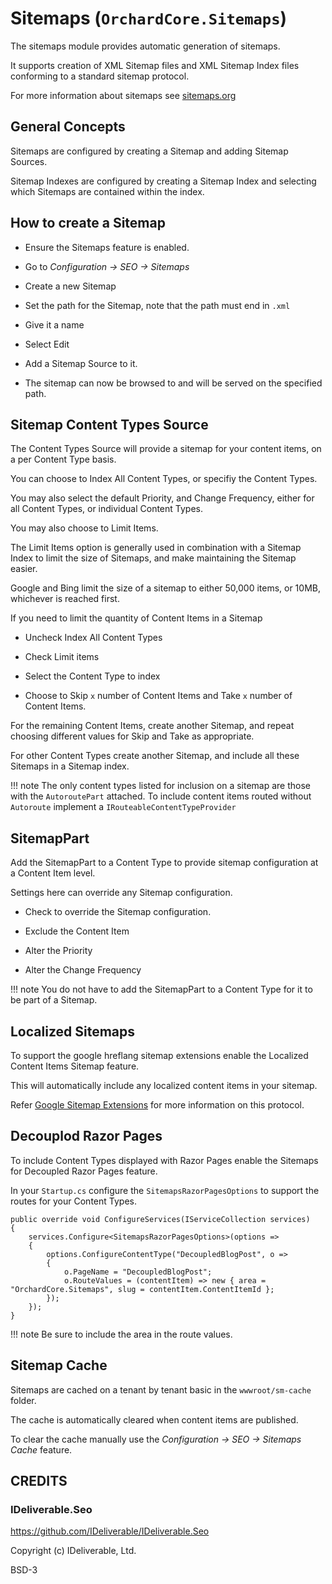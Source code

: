 # Sitemaps (`OrchardCore.Sitemaps`)

The sitemaps module provides automatic generation of sitemaps.

It supports creation of XML Sitemap files and XML Sitemap Index files conforming to a standard sitemap protocol.

For more information about sitemaps see [sitemaps.org](https://www.sitemaps.org/)

## General Concepts

Sitemaps are configured by creating a Sitemap and adding Sitemap Sources.

Sitemap Indexes are configured by creating a Sitemap Index and selecting which Sitemaps are contained within the index.

## How to create a Sitemap

- Ensure the Sitemaps feature is enabled.

- Go to _Configuration -> SEO -> Sitemaps_

- Create a new Sitemap

- Set the path for the Sitemap, note that the path must end in `.xml`

- Give it a name

- Select Edit

- Add a Sitemap Source to it.

- The sitemap can now be browsed to and will be served on the specified path.

## Sitemap Content Types Source

The Content Types Source will provide a sitemap for your content items,
on a per Content Type basis. 

You can choose to Index All Content Types, or specifiy the Content Types. 

You may also select the default Priority, and Change Frequency, either for all Content Types, 
or individual Content Types.

You may also choose to Limit Items.

The Limit Items option is generally used in combination with a Sitemap Index to limit the size of Sitemaps,
and make maintaining the Sitemap easier. 

Google and Bing limit the size of a sitemap to either 50,000 items, or 10MB, 
whichever is reached first. 

If you need to limit the quantity of Content Items in a Sitemap 

- Uncheck Index All Content Types

- Check Limit items

- Select the Content Type to index

- Choose to Skip `x` number of Content Items and Take `x` number of Content Items. 

For the remaining Content Items, create another Sitemap, and repeat choosing different values for Skip and Take as appropriate.

For other Content Types create another Sitemap, and include all these Sitemaps in a Sitemap index.

!!! note
    The only content types listed for inclusion on a sitemap are those with the `AutoroutePart` attached.
    To include content items routed without `Autoroute` implement a `IRouteableContentTypeProvider`

## SitemapPart

Add the SitemapPart to a Content Type to provide sitemap configuration at a Content Item level.

Settings here can override any Sitemap configuration.

- Check to override the Sitemap configuration.

- Exclude the Content Item

- Alter the Priority

- Alter the Change Frequency

!!! note
    You do not have to add the SitemapPart to a Content Type for it to be part of a Sitemap.

## Localized Sitemaps

To support the google hreflang sitemap extensions enable the Localized Content Items Sitemap feature.

This will automatically include any localized content items in your sitemap.

Refer [Google Sitemap Extensions](https://support.google.com/webmasters/answer/189077) for more information
on this protocol.

## Decouplod Razor Pages

To include Content Types displayed with Razor Pages enable the Sitemaps for Decoupled Razor Pages feature.

In your `Startup.cs` configure the `SitemapsRazorPagesOptions` to support the routes for your Content Types.

```
public override void ConfigureServices(IServiceCollection services)
{
    services.Configure<SitemapsRazorPagesOptions>(options =>
    {
        options.ConfigureContentType("DecoupledBlogPost", o =>
        {
            o.PageName = "DecoupledBlogPost";
            o.RouteValues = (contentItem) => new { area = "OrchardCore.Sitemaps", slug = contentItem.ContentItemId };
        });
    });
}      
```

!!! note
    Be sure to include the area in the route values.

## Sitemap Cache

Sitemaps are cached on a tenant by tenant basic in the `wwwroot/sm-cache` folder.

The cache is automatically cleared when content items are published.

To clear the cache manually use the _Configuration -> SEO -> Sitemaps Cache_ feature.

## CREDITS

### IDeliverable.Seo

<https://github.com/IDeliverable/IDeliverable.Seo>  

Copyright (c) IDeliverable, Ltd. 

BSD-3
